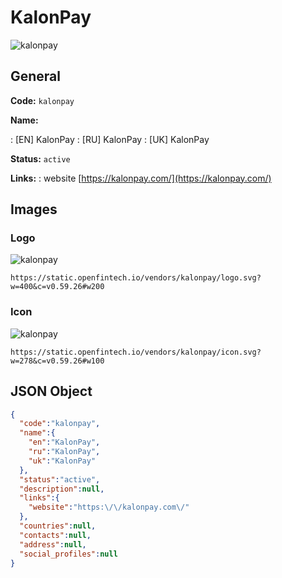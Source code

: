 
# KalonPay 
![kalonpay](https://static.openfintech.io/vendors/kalonpay/logo.svg?w=400&c=v0.59.26#w200)  

## General 
 
**Code:** `kalonpay` 
 
**Name:** 
 
:	[EN] KalonPay 
:	[RU] KalonPay 
:	[UK] KalonPay 
 
**Status:** `active` 
 
**Links:** 
: website [https://kalonpay.com/](https://kalonpay.com/) 
 

## Images 

### Logo 
 
![kalonpay](https://static.openfintech.io/vendors/kalonpay/logo.svg?w=400&c=v0.59.26#w200)  

```
https://static.openfintech.io/vendors/kalonpay/logo.svg?w=400&c=v0.59.26#w200
```  

### Icon 
 
![kalonpay](https://static.openfintech.io/vendors/kalonpay/icon.svg?w=278&c=v0.59.26#w100)  

```
https://static.openfintech.io/vendors/kalonpay/icon.svg?w=278&c=v0.59.26#w100
```  

## JSON Object 

```json
{
  "code":"kalonpay",
  "name":{
    "en":"KalonPay",
    "ru":"KalonPay",
    "uk":"KalonPay"
  },
  "status":"active",
  "description":null,
  "links":{
    "website":"https:\/\/kalonpay.com\/"
  },
  "countries":null,
  "contacts":null,
  "address":null,
  "social_profiles":null
}
```  
